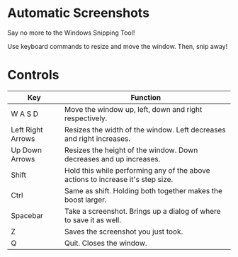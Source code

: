 # Automatic Screenshots
Say no more to the Windows Snipping Tool! 

Use keyboard commands to resize and move the window. Then, snip away!

# Controls
| Key               | Function                                                                        |
|-------------------|---------------------------------------------------------------------------------|
| W A S D           | Move the window up, left, down and right respectively.                          |
| Left Right Arrows | Resizes the width of the window. Left decreases and right increases.            |
| Up Down Arrows    | Resizes the height of the window. Down decreases and up increases.              |
| Shift             | Hold this while performing any of the above actions to increase it's step size. |
| Ctrl              | Same as shift. Holding both together makes the boost larger.                    |
| Spacebar          | Take a screenshot. Brings up a dialog of where to save it as well.              |
| Z                 | Saves the screenshot you just took.                                             |
| Q                 | Quit. Closes the window.                                                        |                                                        |
